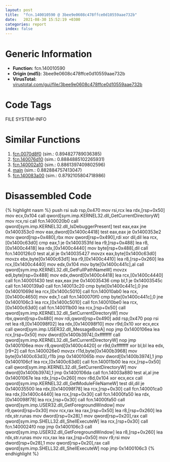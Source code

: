 ```yaml
---
layout: post
title:  "fcn.140010590 @ 3bee9e0608c478ffce0d10559aae732b"
date:   2021-08-30 15:52:19 +0300
categories: report
index: false
---
```


# Generic Information
- **Function:** fcn.140010590
- **Origin (md5):** 3bee9e0608c478ffce0d10559aae732b
- **VirusTotal:** [virustotal.com/gui/file/3bee9e0608c478ffce0d10559aae732b][virustotal_ref]

# Code Tags
<span class="tag" id="FILE">FILE</span>
<span class="tag" id="SYSTEM-INFO">SYSTEM-INFO</span>


# Similar Functions

1. [fcn.0070d8f0][similar_1_ref] (sim.: 0.894827789036385)
2. [fcn.140076d10][similar_2_ref] (sim.: 0.8884885102265931)
3. [fcn.140002a10][similar_3_ref] (sim.: 0.8861397409802596)
4. [main][similar_4_ref] (sim.: 0.882884757413047)
5. [fcn.140083a00][similar_5_ref] (sim.: 0.8792105804718986)


# Disassembled Code

{% highlight nasm %}
push rsi
sub rsp,0x470
mov rsi,rcx
lea rdx,[rsp+0x50]
mov ecx,0x104
call qword[sym.imp.KERNEL32.dll_GetCurrentDirectoryW]
mov rcx,rsi
call fcn.1400020b0
call qword[sym.imp.KERNEL32.dll_IsDebuggerPresent]
test eax,eax
jne 0x1400353c0
mov eax,dword[0x1400c4418]
test eax,eax
je 0x1400353e2
mov qword[rsp+0x480],rbx
mov qword[rsp+0x490],rdi
xor dil,dil
lea rcx,[0x1400c63d0]
cmp eax,1
je 0x1400353fd
lea r9,[rsp+0x488]
lea r8,[0x1400c4418]
lea rdx,[0x1400c4440]
mov byte[rsp+0x488],dil
call fcn.1400126c0
test al,al
je 0x140035427
movzx eax,byte[0x1400c63d0]
movzx ebx,byte[0x1400c63d1]
lea r9,[0x1400c4410]
lea r8,[rsp+0x260]
lea rcx,[0x1400c4440]
mov edx,0x104
mov byte[0x1400c441c],al
call qword[sym.imp.KERNEL32.dll_GetFullPathNameW]
movzx edi,byte[rsp+0x488]
mov edx,dword[0x1400c4418]
lea rcx,[0x1400c4440]
call fcn.140001430
test eax,eax
jne 0x140035436
cmp bl,1
je 0x14003545c
call fcn.1400139a0
call fcn.140013c20
cmp byte[0x1400c441c],0
jne 0x14001069d
lea rcx,[0x1400c5010]
call fcn.140010ab0
lea rcx,[0x1400c4650]
mov edx,1
call fcn.1400070f0
cmp byte[0x1400c441c],0
jne 0x1400106c3
lea rcx,[0x1400c5010]
call fcn.140010be0
lea rcx,[0x1400c63d0]
call fcn.140011b00
lea rcx,[rsp+0x50]
call qword[sym.imp.KERNEL32.dll_SetCurrentDirectoryW]
mov rbx,qword[rsp+0x480]
mov rdi,qword[rsp+0x490]
add rsp,0x470
pop rsi
ret
lea r8,[0x140098f02]
lea rdx,[0x140098f10]
mov r9d,0x10
xor ecx,ecx
call qword[sym.imp.USER32.dll_MessageBoxA]
nop
jmp 0x1400106ea
lea rcx,[rsp+0x50]
mov dword[0x1400b3974],0xffffffff
call qword[sym.imp.KERNEL32.dll_SetCurrentDirectoryW]
nop
jmp 0x1400106ea
mov r8,qword[0x1400c4420]
or r9d,0xffffffff
xor bl,bl
lea edx,[r9+2]
call fcn.1400026e0
movzx r11d,byte[0x1400b3968]
mov byte[0x1400c63d3],r11b
jmp 0x14001065b
mov dword[0x1400b3974],1
jmp 0x1400106cf
lea rcx,[0x1400c63d0]
call fcn.140011b00
lea rcx,[rsp+0x50]
call qword[sym.imp.KERNEL32.dll_SetCurrentDirectoryW]
mov dword[0x1400b3974],1
jmp 0x1400106da
call fcn.14003a880
test al,al
jne 0x14001067e
lea rdx,[rsp+0x260]
mov r8d,0x104
xor ecx,ecx
call qword[sym.imp.KERNEL32.dll_GetModuleFileNameW]
test dil,dil
je 0x140035500
lea rdx,[0x140098f78]
lea rcx,[rsp+0x30]
call fcn.140001ca0
lea rdx,[0x1400c4440]
lea rcx,[rsp+0x30]
call fcn.14000fa50
lea rdx,[0x140098f78]
lea rcx,[rsp+0x30]
call fcn.14000fa50
call qword[sym.imp.USER32.dll_GetForegroundWindow]
mov r9,qword[rsp+0x30]
mov rcx,rax
lea rax,[rsp+0x50]
lea r8,[rsp+0x260]
lea rdx,str.runas
mov dword[rsp+0x28],1
mov qword[rsp+0x20],rax
call qword[sym.imp.SHELL32.dll_ShellExecuteW]
lea rcx,[rsp+0x30]
call fcn.1400024f0
nop
jmp 0x1400106c3
call qword[sym.imp.USER32.dll_GetForegroundWindow]
lea r8,[rsp+0x260]
lea rdx,str.runas
mov rcx,rax
lea rax,[rsp+0x50]
mov r9,rsi
mov dword[rsp+0x28],1
mov qword[rsp+0x20],rax
call qword[sym.imp.SHELL32.dll_ShellExecuteW]
nop
jmp 0x1400106c3
{% endhighlight %}


[similar_1_ref]: /report/fcn.0070d8f0@a5905e3c253c25bbaf727a1a18fe8ed1
[similar_2_ref]: /report/fcn.140076d10@3bee9e0608c478ffce0d10559aae732b
[similar_3_ref]: /report/fcn.140002a10@3bee9e0608c478ffce0d10559aae732b
[similar_4_ref]: /report/main@aa94a542c4d350c292b6898de288bcf0
[similar_5_ref]: /report/fcn.140083a00@3bee9e0608c478ffce0d10559aae732b
[virustotal_ref]: https://www.virustotal.com/gui/file/3bee9e0608c478ffce0d10559aae732b